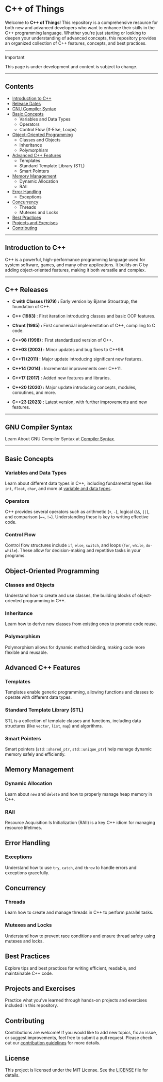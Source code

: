 # C++ of Things

Welcome to **C++ of Things**! This repository is a comprehensive resource for both new and advanced developers who want to enhance their skills in the C++ programming language. Whether you're just starting or looking to deepen your understanding of advanced concepts, this repository provides an organized collection of C++ features, concepts, and best practices.

---

> [!IMPORTANT]
> This page is under development and content is subject to change.

---

## Contents

- [Introduction to C++](#introduction-to-c)
- [Release Dates](#c-releases)
- [GNU Compiler Syntax](#gnu-compiler-syntax)
- [Basic Concepts](#basic-concepts)
  - Variables and Data Types
  - Operators
  - Control Flow (If-Else, Loops)
- [Object-Oriented Programming](#object-oriented-programming)
  - Classes and Objects
  - Inheritance
  - Polymorphism
- [Advanced C++ Features](#advanced-c-features)
  - Templates
  - Standard Template Library (STL)
  - Smart Pointers
- [Memory Management](#memory-management)
  - Dynamic Allocation
  - RAII
- [Error Handling](#error-handling)
  - Exceptions
- [Concurrency](#concurrency)
  - Threads
  - Mutexes and Locks
- [Best Practices](#best-practices)
- [Projects and Exercises](#projects-and-exercises)
- [Contributing](#contributing)

---

## Introduction to C++

C++ is a powerful, high-performance programming language used for system software, games, and many other applications. It builds on C by adding object-oriented features, making it both versatile and complex.

---

## C++ Releases

- **C with Classes (1979) :** Early version by Bjarne Stroustrup, the foundation of C++.

- **C++ (1983) :** First iteration introducing classes and basic OOP features.

- **Cfront (1985) :** First commercial implementation of C++, compiling to C code.

- **C++98 (1998) :** First standardized version of C++.

- **C++03 (2003) :** Minor updates and bug fixes to C++98.

- **C++11 (2011) :** Major update introducing significant new features.

- **C++14 (2014) :** Incremental improvements over C++11.

- **C++17 (2017) :** Added new features and libraries.

- **C++20 (2020) :** Major update introducing concepts, modules, coroutines, and more.

- **C++23 (2023) :** Latest version, with further improvements and new features.

---

## GNU Compiler Syntax
Learn About GNU Compiler Syntax at [Compiler Syntax](./Tools/GNU%20Compiler/compiler.md).

---

## Basic Concepts

### Variables and Data Types

Learn about different data types in C++, including fundamental types like `int`, `float`, `char`, and more at [variable and data types](./variables%20and%20data%20types/variable_and_data_types.md).

### Operators

C++ provides several operators such as arithmetic (`+`, `-`), logical (`&&`, `||`), and comparison (`==`, `!=`). Understanding these is key to writing effective code.

### Control Flow

Control flow structures include `if`, `else`, `switch`, and loops (`for`, `while`, `do-while`). These allow for decision-making and repetitive tasks in your programs.

## Object-Oriented Programming

### Classes and Objects

Understand how to create and use classes, the building blocks of object-oriented programming in C++.

### Inheritance

Learn how to derive new classes from existing ones to promote code reuse.

### Polymorphism

Polymorphism allows for dynamic method binding, making code more flexible and reusable.

## Advanced C++ Features

### Templates

Templates enable generic programming, allowing functions and classes to operate with different data types.

### Standard Template Library (STL)

STL is a collection of template classes and functions, including data structures (like `vector`, `list`, `map`) and algorithms.

### Smart Pointers

Smart pointers (`std::shared_ptr`, `std::unique_ptr`) help manage dynamic memory safely and efficiently.

## Memory Management

### Dynamic Allocation

Learn about `new` and `delete` and how to properly manage heap memory in C++.

### RAII

Resource Acquisition Is Initialization (RAII) is a key C++ idiom for managing resource lifetimes.

## Error Handling

### Exceptions

Understand how to use `try`, `catch`, and `throw` to handle errors and exceptions gracefully.

## Concurrency

### Threads

Learn how to create and manage threads in C++ to perform parallel tasks.

### Mutexes and Locks

Understand how to prevent race conditions and ensure thread safety using mutexes and locks.

## Best Practices

Explore tips and best practices for writing efficient, readable, and maintainable C++ code.

## Projects and Exercises

Practice what you've learned through hands-on projects and exercises included in this repository.

## Contributing

Contributions are welcome! If you would like to add new topics, fix an issue, or suggest improvements, feel free to submit a pull request. Please check out our [contribution guidelines](CONTRIBUTING.md) for more details.

## License

This project is licensed under the MIT License. See the [LICENSE](LICENSE) file for details.
